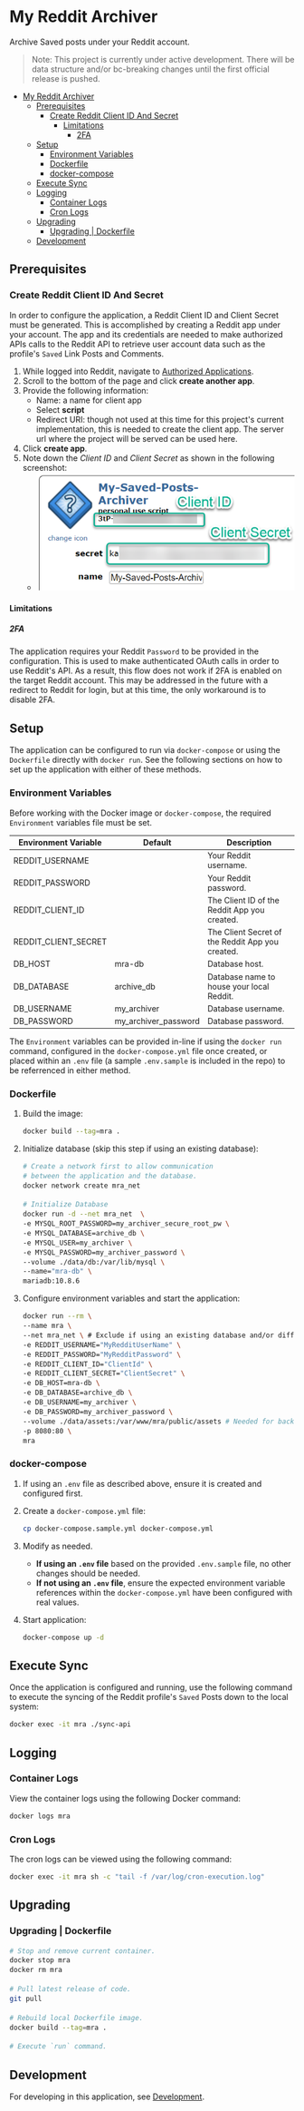 # My Reddit Archiver

Archive Saved posts under your Reddit account.

> Note: This project is currently under active development. There will be data structure and/or bc-breaking changes until the first official release is pushed.

- [My Reddit Archiver](#my-reddit-archiver)
  - [Prerequisites](#prerequisites)
    - [Create Reddit Client ID And Secret](#create-reddit-client-id-and-secret)
      - [Limitations](#limitations)
        - [2FA](#2fa)
  - [Setup](#setup)
    - [Environment Variables](#environment-variables)
    - [Dockerfile](#dockerfile)
    - [docker-compose](#docker-compose)
  - [Execute Sync](#execute-sync)
  - [Logging](#logging)
    - [Container Logs](#container-logs)
    - [Cron Logs](#cron-logs)
  - [Upgrading](#upgrading)
    - [Upgrading | Dockerfile](#upgrading--dockerfile)
  - [Development](#development)

## Prerequisites

### Create Reddit Client ID And Secret

In order to configure the application, a Reddit Client ID and Client Secret must be generated. This is accomplished by creating a Reddit app under your account. The app and its credentials are needed to make authorized APIs calls to the Reddit API to retrieve user account data such as the profile's `Saved` Link Posts and Comments.

1. While logged into Reddit, navigate to [Authorized Applications](https://www.reddit.com/prefs/apps).
2. Scroll to the bottom of the page and click **create another app**.
3. Provide the following information:
    - Name: a name for client app
    - Select **script**
    - Redirect URI: though not used at this time for this project's current implementation, this is needed to create the client app. The server url where the project will be served can be used here.
4. Click **create app**.
5. Note down the *Client ID* and *Client Secret* as shown in the following screenshot:
    - ![Client ID And Secret](docs/assets/client_app_id_secret.png "Client ID And Secret")

#### Limitations

##### 2FA

The application requires your Reddit `Password` to be provided in the configuration. This is used to make authenticated OAuth calls in order to use Reddit's API. As a result, this flow does not work if 2FA is enabled on the target Reddit account. This may be addressed in the future with a redirect to Reddit for login, but at this time, the only workaround is to disable 2FA.

## Setup

The application can be configured to run via `docker-compose` or using the `Dockerfile` directly with `docker run`. See the following sections on how to set up the application with either of these methods.

### Environment Variables

Before working with the Docker image or `docker-compose`, the required `Environment` variables file must be set.

| Environment Variable  | Default              | Description                                      |
| --------------------- | -------------------- | ------------------------------------------------ |
| REDDIT_USERNAME       |                      | Your Reddit username.                            |
| REDDIT_PASSWORD       |                      | Your Reddit password.                            |
| REDDIT_CLIENT_ID      |                      | The Client ID of the Reddit App you created.     |
| REDDIT_CLIENT_SECRET  |                      | The Client Secret of the Reddit App you created. |
| DB_HOST               | mra-db               | Database host.                                   |
| DB_DATABASE           | archive_db           | Database name to house your local Reddit.        |
| DB_USERNAME           | my_archiver          | Database username.                               |
| DB_PASSWORD           | my_archiver_password | Database password.                               |

The `Environment` variables can be provided in-line if using the `docker run` command, configured in the `docker-compose.yml` file once created, or placed within an `.env` file (a sample `.env.sample` is included in the repo) to be referrenced in either method.

### Dockerfile

1. Build the image:

    ```bash
    docker build --tag=mra .
    ```

2. Initialize database (skip this step if using an existing database):

    ```bash
    # Create a network first to allow communication
    # between the application and the database.
    docker network create mra_net

    # Initialize Database
    docker run -d --net mra_net  \
    -e MYSQL_ROOT_PASSWORD=my_archiver_secure_root_pw \
    -e MYSQL_DATABASE=archive_db \
    -e MYSQL_USER=my_archiver \
    -e MYSQL_PASSWORD=my_archiver_password \
    --volume ./data/db:/var/lib/mysql \
    --name="mra-db" \
    mariadb:10.8.6
    ```

3. Configure environment variables and start the application:

    ```bash
    docker run --rm \
    --name mra \
    --net mra_net \ # Exclude if using an existing database and/or different network.
    -e REDDIT_USERNAME="MyRedditUserName" \
    -e REDDIT_PASSWORD="MyRedditPassword" \
    -e REDDIT_CLIENT_ID="ClientId" \
    -e REDDIT_CLIENT_SECRET="ClientSecret" \
    -e DB_HOST=mra-db \
    -e DB_DATABASE=archive_db \
    -e DB_USERNAME=my_archiver \
    -e DB_PASSWORD=my_archiver_password \
    --volume ./data/assets:/var/www/mra/public/assets # Needed for backup/persistent storage of downloaded media assets from Reddit Posts.
    -p 8080:80 \
    mra
    ```

### docker-compose

1. If using an `.env` file as described above, ensure it is created and configured first.
2. Create a `docker-compose.yml` file:

    ```bash
    cp docker-compose.sample.yml docker-compose.yml
    ```

3. Modify as needed.
    - **If using an `.env` file** based on the provided `.env.sample` file, no other changes should be needed.
    - **If not using an `.env` file**, ensure the expected environment variable references within the `docker-compose.yml` have been configured with real values.
4. Start application:

    ```bash
    docker-compose up -d
    ```

## Execute Sync

Once the application is configured and running, use the following command to execute the syncing of the Reddit profile's `Saved` Posts down to the local system:

```bash
docker exec -it mra ./sync-api
```

## Logging

### Container Logs

View the container logs using the following Docker command:

```bash
docker logs mra
```

### Cron Logs

The cron logs can be viewed using the following command:

```bash
docker exec -it mra sh -c "tail -f /var/log/cron-execution.log"
```

## Upgrading

### Upgrading | Dockerfile

```bash
# Stop and remove current container.
docker stop mra
docker rm mra

# Pull latest release of code.
git pull

# Rebuild local Dockerfile image.
docker build --tag=mra .

# Execute `run` command.
```

## Development

For developing in this application, see [Development](development/README.md).
